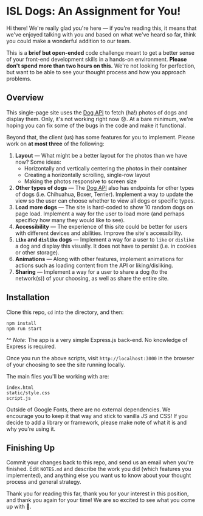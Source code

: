 # ISL Dogs: An Assignment for You!

Hi there! We're really glad you're here &mdash; if you're reading this, it means that we've enjoyed talking with you and based on what we've heard so far, think you could make a wonderful addition to our team.

This is a **brief but open-ended** code challenge meant to get a better sense of your front-end development skills in a hands-on environment. **Please don't spend more than two hours on this.** We're not looking for perfection, but want to be able to see your thought process and how you approach problems.

## Overview

This single-page site uses the [Dog API](https://dog.ceo/dog-api/) to fetch (ha!) photos of dogs and display them. Only, it's not working right now 😞. At a bare minimum, we're hoping you can fix some of the bugs in the code and make it functional.

Beyond that, the client (us) has some features for you to implement. Please work on **at most three** of the following:

1. **Layout** &mdash; What might be a better layout for the photos than we have now? Some ideas:
    - Horizontally and vertically centering the photos in their container
    - Creating a horizontally scrolling, single-row layout
    - Making the photos responsive to screen size
2. **Other types of dogs** &mdash; The [Dog API](https://dog.ceo/dog-api/) also has endpoints for other types of dogs (i.e. Chihuahua, Boxer, Terrier). Implement a way to update the view so the user can choose whether to view all dogs or specific types.
3. **Load more dogs** &mdash; The site is hard-coded to show 10 random dogs on page load. Implement a way for the user to load more (and perhaps specificy how many they would like to see).
4. **Accessibility** &mdash; The experience of this site could be better for users with different devices and abilities. Improve the site's accessibility.
5. **`Like` and `dislike` dogs** &mdash; Implement a way for a user to `like` or `dislike` a dog and display this visually. It does not have to persist (i.e. in cookies or other storage).
6. **Animations** &mdash; Along with other features, implement animations for actions such as loading content from the API or liking/disliking.
7. **Sharing** &mdash; Implement a way for a user to share a dog (to the network(s)) of your choosing, as well as share the entire site.

## Installation

Clone this repo, `cd` into the directory, and then:
```
npm install
npm run start
```
^^ _Note:_ The app is a very simple Express.js back-end. No knowledge of Express is required.

Once you run the above scripts, visit `http://localhost:3000` in the browser of your choosing to see the site running locally.

The main files you'll be working with are:
```
index.html
static/style.css
script.js
```

Outside of Google Fonts, there are no external dependencies. We encourage you to keep it that way and stick to vanilla JS and CSS! If you decide to add a library or framework, please make note of what it is and why you're using it.

## Finishing Up

Commit your changes back to this repo, and send us an email when you're finished. Edit `NOTES.md` and describe the work you did (which features you implemented), and anything else you want us to know about your thought process and general strategy.

Thank you for reading this far, thank you for your interest in this position, and thank you again for your time! We are so excited to see what you come up with 🌱.